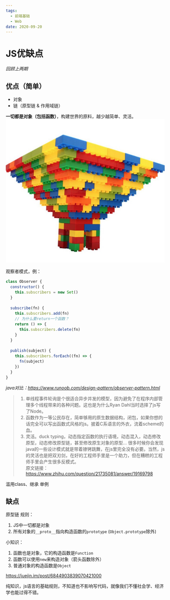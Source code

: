 ```yaml
---
tags:
  - 前端基础
  - Web
date: 2020-09-20
---
```


# JS优缺点

*回顾上两期*  

## 优点（简单）
<!-- 可以快速讲完js的运行机制 -->
- 对象  
- 链（原型链 & 作用域链）  

**一切都是对象（包括函数）**，构建世界的原料，越少越简单、灵活。  
![jimu](./jimu.jpg)  

观察者模式，例：
```js
class Observer {
  constructor() {
    this.subscribers = new Set()
  }

  subscribe(fn) {
    this.subscribers.add(fn)
    // 为什么要return一个函数？
    return () => {
      this.subscribers.delete(fn)
    }
  }

  publish(subject) {
    this.subscribers.forEach((fn) => {
      fn(subject)
    })
  }
}
```
*java对比：https://www.runoob.com/design-pattern/observer-pattern.html*  




> 1. 单线程事件轮询是个很适合异步并发的模型，因为避免了在程序内部管理多个线程带来的各种问题。这也是为什么Ryan Dahl当时选择了js写了Node。  
> 2. 函数作为一等公民存在，简单够用的原生数据结构，闭包，如果你想的话完全可以写出函数式风格的js。披着C系语言的外衣，流着scheme的血。  
> 3. 灵活。duck typing，动态指定函数的执行语境，动态混入，动态修改原型，动态修改原型链，甚至修改原生对象的原型... 很多时候你会发现java的一些设计模式就是带着镣铐跳舞，在js里完全没有必要。当然，js的灵活也是把双刃剑，在好的工程师手里是一个助力，但在糟糕的工程师手里会产生很多反模式。  
> 原文链接：https://www.zhihu.com/question/21735081/answer/19169798




滥用class、继承
单例

## 缺点

原型链
规则：
1. JS中一切都是对象  
2. 所有对象的`__proto__`指向构造函数的`prototype` (`Object.prototype`除外)  

小知识：
1. 函数也是对象，它的构造函数是`Function`  
2. 函数可以使用`new`来构造对象（箭头函数除外）  
3. 普通对象的构造函数是`Object`  

https://juejin.im/post/6844903839070421000  

纯知识，js语言的基础规则，不知道也不影响写代码，就像我们不懂社会学、经济学也能过得不错。  
